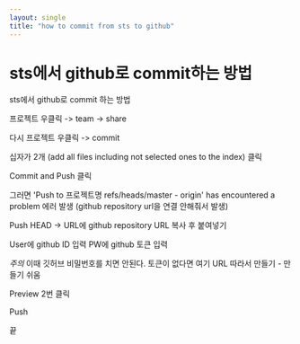 ```yaml
---
layout: single
title: "how to commit from sts to github"
---
```


# sts에서 github로 commit하는 방법

sts에서 github로 commit 하는 방법

프로젝트 우클릭 -> team -> share 

다시 프로젝트 우클릭 -> commit

십자가 2개 (add all files including not selected ones to the index) 클릭

Commit and Push 클릭

그러면 'Push to 프로젝트명 refs/heads/master - origin' has encountered a problem 에러 발생 (github repository url을 연결 안해줘서 발생)

Push HEAD -> URL에 github repository URL 복사 후 붙여넣기

User에 github ID 입력
PW에 github 토큰 입력

*주의* 이때 깃허브 비밀번호를 치면 안된다. 
토큰이 없다면 여기 URL 따라서 만들기 - 만들기 쉬움		

Preview 2번 클릭 

Push 

끝
